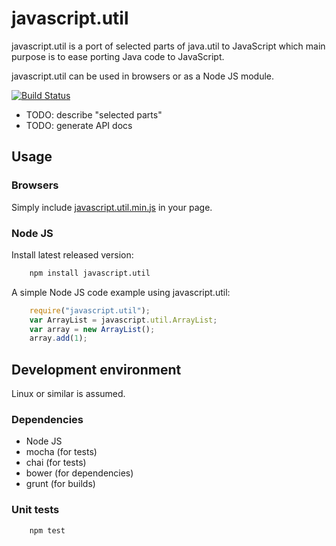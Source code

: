 # javascript.util

javascript.util is a port of selected parts of java.util to JavaScript which
main purpose is to ease porting Java code to JavaScript.

javascript.util can be used in browsers or as a Node JS module.

[![Build Status](https://travis-ci.org/bjornharrtell/javascript.util.svg)](https://travis-ci.org/bjornharrtell/javascript.util)

* TODO: describe "selected parts"
* TODO: generate API docs

## Usage

### Browsers

Simply include [javascript.util.min.js](https://github.com/bjornharrtell/javascript.util/releases/download/0.12.5/javascript.util.min.js) in your page.

### Node JS

Install latest released version:

```bash
    npm install javascript.util
```

A simple Node JS code example using javascript.util:

```javascript
    require("javascript.util");
    var ArrayList = javascript.util.ArrayList;
    var array = new ArrayList();
    array.add(1);
```

## Development environment

Linux or similar is assumed.

### Dependencies

* Node JS
* mocha (for tests)
* chai (for tests)
* bower (for dependencies)
* grunt (for builds)

### Unit tests

```bash
    npm test
```
